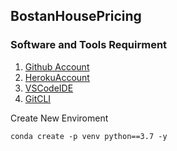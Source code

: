 ## BostanHousePricing

### Software and Tools Requirment
1. [Github Account](https://github.com)
2. [HerokuAccount](https://heroku.com)
3. [VSCodeIDE](https://code.visualstudio.com)
4. [GitCLI](https://git-scm.com/book/en/v2/Getting-Started-The-Command-Line)

Create New Enviroment

```
conda create -p venv python==3.7 -y
```

